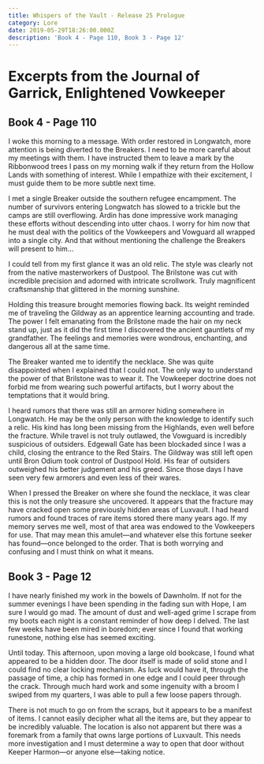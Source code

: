 ```yaml
---
title: Whispers of the Vault - Release 25 Prologue
category: Lore
date: 2019-05-29T18:26:00.000Z
description: 'Book 4 - Page 110, Book 3 - Page 12'
---
```

# Excerpts from the Journal of Garrick, Enlightened Vowkeeper

## Book 4 - Page 110

I woke this morning to a message. With order restored in Longwatch, more attention is being diverted to the Breakers. I need to be more careful about my meetings with them. I have instructed them to leave a mark by the Ribbonwood trees I pass on my morning walk if they return from the Hollow Lands with something of interest. While I empathize with their excitement, I must guide them to be more subtle next time.



I met a single Breaker outside the southern refugee encampment. The number of survivors entering Longwatch has slowed to a trickle but the camps are still overflowing. Ardin has done impressive work managing these efforts without descending into utter chaos. I worry for him now that he must deal with the politics of the Vowkeepers and Vowguard all wrapped into a single city. And that without mentioning the challenge the Breakers will present to him…

I could tell from my first glance it was an old relic. The style was clearly not from the native masterworkers of Dustpool. The Brilstone was cut with incredible precision and adorned with intricate scrollwork. Truly magnificent craftsmanship that glittered in the morning sunshine.

Holding this treasure brought memories flowing back. Its weight reminded me of traveling the Gildway as an apprentice learning accounting and trade. The power I felt emanating from the Brilstone made the hair on my neck stand up, just as it did the first time I discovered the ancient gauntlets of my grandfather. The feelings and memories were wondrous, enchanting, and dangerous all at the same time.

The Breaker wanted me to identify the necklace. She was quite disappointed when I explained that I could not. The only way to understand the power of that Brilstone was to wear it. The Vowkeeper doctrine does not forbid me from wearing such powerful artifacts, but I worry about the temptations that it would bring.

I heard rumors that there was still an armorer hiding somewhere in Longwatch. He may be the only person with the knowledge to identify such a relic. His kind has long been missing from the Highlands, even well before the fracture. While travel is not truly outlawed, the Vowguard is incredibly suspicious of outsiders. Edgewall Gate has been blockaded since I was a child, closing the entrance to the Red Stairs. The Gildway was still left open until Bron Odium took control of Dustpool Hold. His fear of outsiders outweighed his better judgement and his greed. Since those days I have seen very few armorers and even less of their wares.

When I pressed the Breaker on where she found the necklace, it was clear this is not the only treasure she uncovered. It appears that the fracture may have cracked open some previously hidden areas of Luxvault. I had heard rumors and found traces of rare items stored there many years ago. If my memory serves me well, most of that area was endowed to the Vowkeepers for use. That may mean this amulet—and whatever else this fortune seeker has found—once belonged to the order. That is both worrying and confusing and I must think on what it means.

## Book 3 - Page 12

I have nearly finished my work in the bowels of Dawnholm. If not for the summer evenings I have been spending in the fading sun with Hope, I am sure I would go mad. The amount of dust and well-aged grime I scrape from my boots each night is a constant reminder of how deep I delved. The last few weeks have been mired in boredom; ever since I found that working runestone, nothing else has seemed exciting.

Until today. This afternoon, upon moving a large old bookcase, I found what appeared to be a hidden door. The door itself is made of solid stone and I could find no clear locking mechanism. As luck would have it, through the passage of time, a chip has formed in one edge and I could peer through the crack. Through much hard work and some ingenuity with a broom I swiped from my quarters, I was able to pull a few loose papers through.

There is not much to go on from the scraps, but it appears to be a manifest of items. I cannot easily decipher what all the items are, but they appear to be incredibly valuable. The location is also not apparent but there was a foremark from a family that owns large portions of Luxvault. This needs more investigation and I must determine a way to open that door without Keeper Harmon—or anyone else—taking notice.

